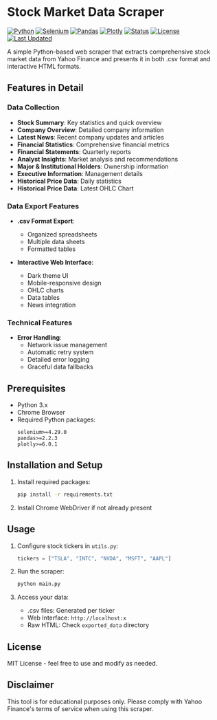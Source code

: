 # Stock Market Data Scraper

[![Python](https://img.shields.io/badge/Python-3.13-blue.svg)](https://www.python.org/)
[![Selenium](https://img.shields.io/badge/Selenium-4.29.0-green.svg)](https://www.selenium.dev/)
[![Pandas](https://img.shields.io/badge/Pandas-2.2.3-red.svg)](https://pandas.pydata.org/)
[![Plotly](https://img.shields.io/badge/Plotly-6.0.1-orange.svg)](https://plotly.com/)
[![Status](https://img.shields.io/badge/Status-Alpha-yellow.svg)]()
[![License](https://img.shields.io/badge/License-MIT-blue.svg)](https://opensource.org/licenses/MIT)
[![Last Updated](https://img.shields.io/badge/Last%20Updated-May%202025-brightgreen.svg)](https://github.com/yourusername/stockmarket_scraper)

A simple Python-based web scraper that extracts comprehensive stock market data from Yahoo Finance and presents it in both .csv format and interactive HTML formats.

## Features in Detail

### Data Collection
- **Stock Summary**: Key statistics and quick overview
- **Company Overview**: Detailed company information
- **Latest News**: Recent company updates and articles
- **Financial Statistics**: Comprehensive financial metrics
- **Financial Statements**: Quarterly reports
- **Analyst Insights**: Market analysis and recommendations
- **Major & Institutional Holders**: Ownership information
- **Executive Information**: Management details
- **Historical Price Data**: Daily statistics
- **Historical Price Data**: Latest OHLC Chart

### Data Export Features
- **.csv Format Export**:
  - Organized spreadsheets
  - Multiple data sheets
  - Formatted tables
  
- **Interactive Web Interface**:
  - Dark theme UI
  - Mobile-responsive design
  - OHLC charts
  - Data tables
  - News integration

### Technical Features
- **Error Handling**:
  - Network issue management
  - Automatic retry system
  - Detailed error logging
  - Graceful data fallbacks

## Prerequisites

- Python 3.x
- Chrome Browser
- Required Python packages:
  ```
  selenium>=4.29.0
  pandas>=2.2.3
  plotly>=6.0.1
  ```

## Installation and Setup

1. Install required packages:
   ```bash
   pip install -r requirements.txt
   ```

2. Install Chrome WebDriver if not already present

## Usage

1. Configure stock tickers in `utils.py`:
   ```python
   tickers = ["TSLA", "INTC", "NVDA", "MSFT", "AAPL"]
   ```

2. Run the scraper:
   ```bash
   python main.py
   ```

3. Access your data:
   - .csv files: Generated per ticker
   - Web Interface: `http://localhost:x`
   - Raw HTML: Check `exported_data` directory

## License

MIT License - feel free to use and modify as needed.

## Disclaimer

This tool is for educational purposes only. Please comply with Yahoo Finance's terms of service when using this scraper.
